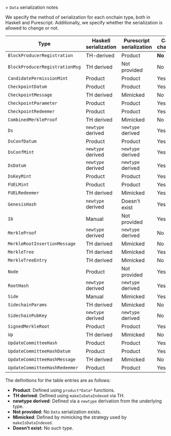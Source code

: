 = `Data` serialization notes

We specify the method of serialization for each onchain type, both in Haskell
and Purescript. Additionally, we specify whether the serialization is allowed to
change or not.

| __Type__ | __Haskell serialization__ | __Purescript serialization__ | __Can change__ |
| -- | -- | -- | -- |
| `BlockProducerRegistration` | TH-derived | Product | **No** |
| `BlockProducerRegistrationMsg` | TH derived | Not provided | No |
| `CandidatePermissionMint` | Product | Product | Yes |
| `CheckpointDatum` | Product | Product | Yes |
| `CheckpointMessage` | TH derived | Mimicked | No |
| `CheckpointParameter` | Product | Product | Yes |
| `CheckpointRedeemer` | Product | Product | Yes |
| `CombinedMerkleProof` | TH derived | Mimicked | No |
| `Ds` | `newtype` derived | `newtype` derived | Yes |
| `DsConfDatum` | Product | Product | Yes |
| `DsConfMint` | `newtype` derived | `newtype` derived | Yes |
| `DsDatum` | `newtype` derived | `newtype` derived | Yes |
| `DsKeyMint` | Product | Product | Yes |
| `FUELMint` | Product | Product | Yes |
| `FUELRedeemer` | TH derived | Mimicked | Yes |
| `GenesisHash` | `newtype` derived | Doesn't exist | Yes |
| `Ib` | Manual | Not provided | Yes |
| `MerkleProof` | `newtype` derived | `newtype` derived | No |
| `MerkleRootInsertionMessage` | TH derived | Mimicked | No |
| `MerkleTree` | TH derived | Mimicked | Yes |
| `MerkleTreeEntry` | TH derived | Mimicked | No |
| `Node` | Product | Not provided | Yes |
| `RootHash` | `newtype` derived | `newtype` derived | Yes |
| `Side` | Manual | Mimicked | Yes |
| `SidechainParams` | TH derived | Mimicked | No |
| `SidechainPubKey` | `newtype` derived | `newtype` derived | No |
| `SignedMerkleRoot` | Product | Product | Yes |
| `Up` | TH derived | Mimicked | No |
| `UpdateCommitteeHash` | Product | Product | Yes |
| `UpdateCommitteeHashDatum` | Product | Product | Yes |
| `UpdateCommitteeHashMessage` | TH derived | Mimicked | No |
| `UpdateCommitteeHashRedeemer` | Product | Product | Yes |

The definitions for the table entries are as follows:

* __Product__: Defined using `product*Data*` functions.
* __TH derived__: Defined using `makeIsDataIndexed` via TH.
* __newtype derived__: Defined via a `newtype` derivation from the underlying
  type.
* __Not provided__: No `Data` serialization exists.
* __Mimicked__: Defined by mimicking the strategy used by `makeIsDataIndexed`.
* __Doesn't exist__: No such type.
